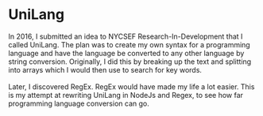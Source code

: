 # UniLang

In 2016, I submitted an idea to NYCSEF Research-In-Development that I called UniLang. The plan was to create my own syntax for a programming language and have the language be converted to any other language by string conversion. Originally, I did this by breaking up the text and splitting into arrays which I would then use to search for key words.<br><br>
Later, I discovered RegEx. RegEx would have made my life a lot easier. This is my attempt at rewriting UniLang in NodeJs and Regex, to see how far programming language conversion can go.